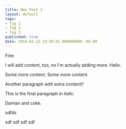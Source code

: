 ```yaml
---
title: New Post 3
layout: default
tags:
- Tag 1
- Tag 2
- Tag 3
published: true
date: 2014-02-22 23:50:51.000000000 -05:00
---
```

Fine

I will add content, too, no I'm actually adding more. Hello.

Some more content. Some more content.

Another paragraph with extra content!!

This is the final paragraph in *italic*.

Damian and coke. 










sdfds


sdf
sdf
sdf
sdf
